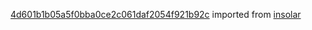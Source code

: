 [4d601b1b05a5f0bba0ce2c061daf2054f921b92c](https://github.com/insolar/insolar/commit/4d601b1b05a5f0bba0ce2c061daf2054f921b92c) imported from [insolar](https://github.com/insolar/insolar)
